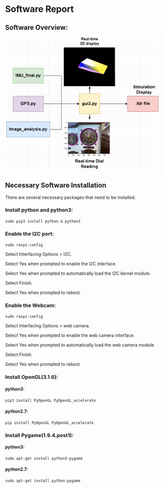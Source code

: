 # Software Report
## Software Overview:
![](https://github.com/BU-Senior-Design-Aerobatics-Black-Box/BU-Senior-Design-Aerobatics-Black-Box.github.io/blob/main/Software_Overview.PNG)

## Necessary Software Installation
There are several necessary packages that need to be installed.
### Install python and python3: 
`sudo pip3 install python & python3`
### Enable the I2C port:

`sudo raspi-config`

Select Interfacing Options > I2C.

Select Yes when prompted to enable the I2C interface.

Select Yes when prompted to automatically load the I2C kernel module.

Select Finish.

Select Yes when prompted to reboot.

### Enable the Webcam:

`sudo raspi-config`

Select Interfacing Options > web camera.

Select Yes when prompted to enable the web camera interface.

Select Yes when prompted to automatically load the web camera module.

Select Finish.

Select Yes when prompted to reboot.

### Install OpenGL(3.1.6):
#### python3:
`pip3 install PyOpenGL PyOpenGL_accelerate`
#### python2.7:
`pip install PyOpenGL PyOpenGL_accelerate`

### Install Pygame(1.9.4.post1):
#### python3:
`sudo apt-get install python3-pygame`
#### python2.7:
`sudo apt-get install python-pygame `
